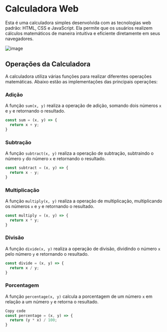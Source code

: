 # Calculadora Web

Esta é uma calculadora simples desenvolvida com as tecnologias web padrão: HTML, CSS e JavaScript. Ela permite que os usuários realizem cálculos matemáticos de maneira intuitiva e eficiente diretamente em seus navegadores.


![image](https://github.com/joaovpinheirop/calculadora/assets/56880604/85e27b90-eaf9-46f2-ac15-a55cde48fa1c)
## Operações da Calculadora

A calculadora utiliza várias funções para realizar diferentes operações matemáticas. Abaixo estão as implementações das principais operações:

### Adição

A função `sum(x, y)` realiza a operação de adição, somando dois números `x` e `y` e retornando o resultado.

```javascript
const sum = (x, y) => {
  return x + y;
}
````
### Subtração
A função `subtract(x, y)` realiza a operação de subtração, subtraindo o número `y` do número `x` e retornando o resultado.
```javascript
const subtract = (x, y) => {
  return x - y;
}
````
### Multiplicação
A função `multiply(x, y)` realiza a operação de multiplicação, multiplicando os números `x` e `y` e retornando o resultado.
```javascript
const multiply = (x, y) => {
  return x * y;
}
````
### Divisão
A função `divide(x, y)` realiza a operação de divisão, dividindo o número `x` pelo número `y` e retornando o resultado.
```javascript
const divide = (x, y) => {
  return x / y;
}
````

### Porcentagem
A função `percentage(x, y)` calcula a porcentagem de um número `x` em relação a um número `y` e retorna o resultado.

````javascript
Copy code
const percentage = (x, y) => {
  return (y * x) / 100;
}
````
